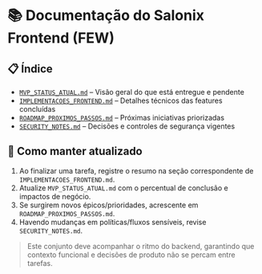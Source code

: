 # 📚 Documentação do Salonix Frontend (FEW)

## 📋 Índice

- [`MVP_STATUS_ATUAL.md`](./MVP_STATUS_ATUAL.md) – Visão geral do que está entregue e pendente
- [`IMPLEMENTACOES_FRONTEND.md`](./IMPLEMENTACOES_FRONTEND.md) – Detalhes técnicos das features concluídas
- [`ROADMAP_PROXIMOS_PASSOS.md`](./ROADMAP_PROXIMOS_PASSOS.md) – Próximas iniciativas priorizadas
- [`SECURITY_NOTES.md`](./SECURITY_NOTES.md) – Decisões e controles de segurança vigentes

## 🎯 Como manter atualizado

1. Ao finalizar uma tarefa, registre o resumo na seção correspondente de `IMPLEMENTACOES_FRONTEND.md`.
2. Atualize `MVP_STATUS_ATUAL.md` com o percentual de conclusão e impactos de negócio.
3. Se surgirem novos épicos/prioridades, acrescente em `ROADMAP_PROXIMOS_PASSOS.md`.
4. Havendo mudanças em políticas/fluxos sensíveis, revise `SECURITY_NOTES.md`.

> Este conjunto deve acompanhar o ritmo do backend, garantindo que contexto funcional e decisões de produto não se percam entre tarefas.

